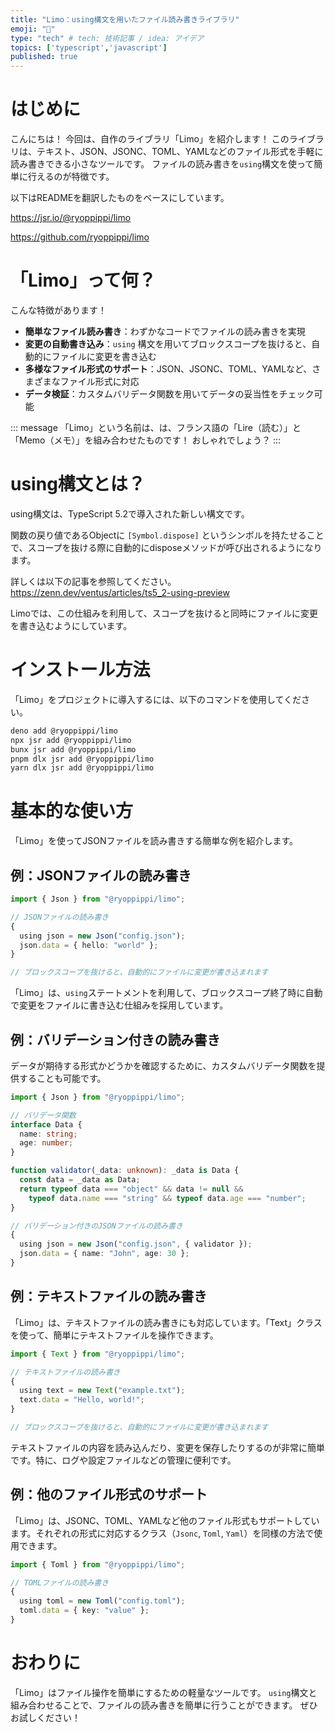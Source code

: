 ```yaml
---
title: "Limo：using構文を用いたファイル読み書きライブラリ"
emoji: "📝"
type: "tech" # tech: 技術記事 / idea: アイデア
topics: ['typescript','javascript']
published: true
---
```



# はじめに

こんにちは！
今回は、自作のライブラリ「Limo」を紹介します！
このライブラリは、テキスト、JSON、JSONC、TOML、YAMLなどのファイル形式を手軽に読み書きできる小さなツールです。
ファイルの読み書きを`using`構文を使って簡単に行えるのが特徴です。

以下はREADMEを翻訳したものをベースにしています。

https://jsr.io/@ryoppippi/limo

https://github.com/ryoppippi/limo

# 「Limo」って何？

こんな特徴があります！

- **簡単なファイル読み書き**：わずかなコードでファイルの読み書きを実現
- **変更の自動書き込み**：`using` 構文を用いてブロックスコープを抜けると、自動的にファイルに変更を書き込む
- **多様なファイル形式のサポート**：JSON、JSONC、TOML、YAMLなど、さまざまなファイル形式に対応
- **データ検証**：カスタムバリデータ関数を用いてデータの妥当性をチェック可能

::: message
「Limo」という名前は、は、フランス語の「Lire（読む）」と「Memo（メモ）」を組み合わせたものです！
おしゃれでしょう？
:::

# using構文とは？
using構文は、TypeScript 5.2で導入された新しい構文です。

関数の戻り値であるObjectに `[Symbol.dispose]` というシンボルを持たせることで、スコープを抜ける際に自動的にdisposeメソッドが呼び出されるようになります。

詳しくは以下の記事を参照してください。
https://zenn.dev/ventus/articles/ts5_2-using-preview

Limoでは、この仕組みを利用して、スコープを抜けると同時にファイルに変更を書き込むようにしています。

# インストール方法

「Limo」をプロジェクトに導入するには、以下のコマンドを使用してください。

```sh
deno add @ryoppippi/limo
npx jsr add @ryoppippi/limo
bunx jsr add @ryoppippi/limo
pnpm dlx jsr add @ryoppippi/limo
yarn dlx jsr add @ryoppippi/limo
```

# 基本的な使い方

「Limo」を使ってJSONファイルを読み書きする簡単な例を紹介します。

## 例：JSONファイルの読み書き

```ts
import { Json } from "@ryoppippi/limo";

// JSONファイルの読み書き
{
  using json = new Json("config.json");
  json.data = { hello: "world" };
}

// ブロックスコープを抜けると、自動的にファイルに変更が書き込まれます
```

「Limo」は、`using`ステートメントを利用して、ブロックスコープ終了時に自動で変更をファイルに書き込む仕組みを採用しています。

## 例：バリデーション付きの読み書き

データが期待する形式かどうかを確認するために、カスタムバリデータ関数を提供することも可能です。

```ts
import { Json } from "@ryoppippi/limo";

// バリデータ関数
interface Data {
  name: string;
  age: number;
}

function validator(_data: unknown): _data is Data {
  const data = _data as Data;
  return typeof data === "object" && data != null &&
    typeof data.name === "string" && typeof data.age === "number";
}

// バリデーション付きのJSONファイルの読み書き
{
  using json = new Json("config.json", { validator });
  json.data = { name: "John", age: 30 };
}
```

## 例：テキストファイルの読み書き
「Limo」は、テキストファイルの読み書きにも対応しています。「Text」クラスを使って、簡単にテキストファイルを操作できます。

```ts
import { Text } from "@ryoppippi/limo";

// テキストファイルの読み書き
{
  using text = new Text("example.txt");
  text.data = "Hello, world!";
}

// ブロックスコープを抜けると、自動的にファイルに変更が書き込まれます
```

テキストファイルの内容を読み込んだり、変更を保存したりするのが非常に簡単です。特に、ログや設定ファイルなどの管理に便利です。

## 例：他のファイル形式のサポート

「Limo」は、JSONC、TOML、YAMLなど他のファイル形式もサポートしています。それぞれの形式に対応するクラス（`Jsonc`, `Toml`, `Yaml`）を同様の方法で使用できます。

```ts
import { Toml } from "@ryoppippi/limo";

// TOMLファイルの読み書き
{
  using toml = new Toml("config.toml");
  toml.data = { key: "value" };
}
```

# おわりに

「Limo」はファイル操作を簡単にするための軽量なツールです。
`using`構文と組み合わせることで、ファイルの読み書きを簡単に行うことができます。
ぜひお試しください！
